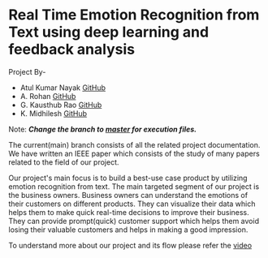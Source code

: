 # Real Time Emotion Recognition from Text using deep learning and feedback analysis
Project By-
* Atul Kumar Nayak [GitHub](https://github.com/aTul-07kn)
* A. Rohan [GitHub](https://github.com/rohu2504)
* G. Kausthub Rao [GitHub](https://github.com/KausthubProjectSpace)
* K. Midhilesh [GitHub](https://github.com/Midhilesh13)
  
Note: ***Change the branch to [master](https://github.com/aTul-07kn/Real-Time-Emotion-Detection-from-Text/tree/master) for execution files.***

The current(main) branch consists of all the related project documentation. We have written an IEEE paper which consists of the study of many papers related to the field of our project.  

Our project's main focus is to build a best-use case product by utilizing emotion recognition from text. The main targeted segment of our project is the business owners. Business owners can understand the emotions of their customers on different products. They can visualize their data which helps them to make quick real-time decisions to improve their business. They can provide prompt(quick) customer support which helps them avoid losing their valuable customers and helps in making a good impression.      

To understand more about our project and its flow please refer the [video](https://drive.google.com/file/d/1r5dSlS9Uw3BWUyx7z1Ak4owGasFwYGCp/view?usp=sharing)
